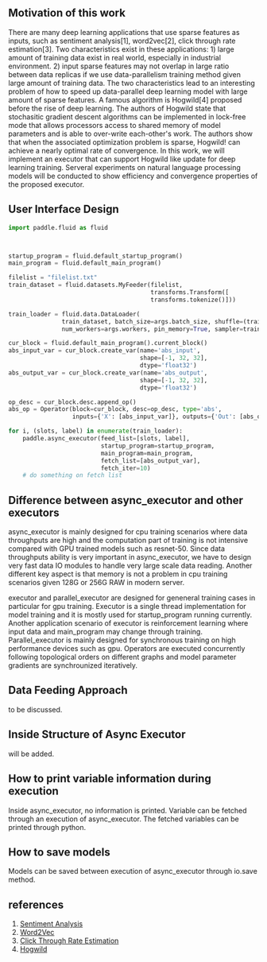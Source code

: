 ## Motivation of this work

There are many deep learning applications that use sparse features as inputs, such as sentiment analysis[1], word2vec[2], click through rate estimation[3]. Two characteristics exist in these applications: 1) large amount of training data exist in real world, especially in industrial environment. 2) input sparse features may not overlap in large ratio between data replicas if we use data-parallelism training method given large amount of training data. The two characteristics lead to an interesting problem of how to speed up data-parallel deep learning model with large amount of sparse features. A famous algorithm is Hogwild[4] proposed before the rise of deep learning. The authors of Hogwild state that stochasitic gradient descent algorithms can be implemented in lock-free mode that allows processors access to shared memory of model parameters and is able to over-write each-other's work. The authors show that when the associated optimization problem is sparse, Hogwild! can achieve a nearly optimal rate of convergence. In this work, we will implement an executor that can support Hogwild like update for deep learning training. Serveral experiments on natural language processing models will be conducted to show efficiency and convergence properties of the proposed executor.

## User Interface Design
``` python
import paddle.fluid as fluid



startup_program = fluid.default_startup_program()
main_program = fluid.default_main_program()

filelist = "filelist.txt"
train_dataset = fluid.datasets.MyFeeder(filelist, 
                                        transforms.Transform([
                                        transforms.tokenize()]))

train_loader = fluid.data.DataLoader(
               train_dataset, batch_size=args.batch_size, shuffle=(train_sampler is None),
               num_workers=args.workers, pin_memory=True, sampler=train_sampler)

cur_block = fluid.default_main_program().current_block()
abs_input_var = cur_block.create_var(name='abs_input',
                                     shape=[-1, 32, 32],
                                     dtype='float32')
abs_output_var = cur_block.create_var(name='abs_output',
                                     shape=[-1, 32, 32],
                                     dtype='float32')

op_desc = cur_block.desc.append_op()
abs_op = Operator(block=cur_block, desc=op_desc, type='abs',
                  inputs={'X': [abs_input_var]}, outputs={'Out': [abs_output_var]})

for i, (slots, label) in enumerate(train_loader):
    paddle.async_executor(feed_list=[slots, label],
                          startup_program=startup_program, 
                          main_program=main_program,
                          fetch_list=[abs_output_var], 
                          fetch_iter=10)
    # do something on fetch list    


```
## Difference between async_executor and other executors
async_executor is mainly designed for cpu training scenarios where data throughputs are high and the computation part of training is not intensive compared with GPU trained models such as resnet-50. Since data throughputs ability is very important in async_executor, we have to design very fast data IO modules to handle very large scale data reading. Another different key aspect is that memory is not a problem in cpu training scenarios given 128G or 256G RAW in modern server. 

executor and parallel_executor are designed for geneneral training cases in particular for gpu training. Executor is a single thread implementation for model training and it is mostly used for startup_program running currently. Another application scenario of executor is reinforcement learning where input data and main_program may change through training. Parallel_executor is mainly designed for synchronous training on high performance devices such as gpu. Operators are executed concurrently following topological orders on different graphs and model parameter gradients are synchrounized iteratively.

## Data Feeding Approach
to be discussed. 

## Inside Structure of Async Executor
will be added.

## How to print variable information during execution
Inside async_executor, no information is printed. Variable can be fetched through an execution of async_executor. The fetched variables can be printed through python. 

## How to save models
Models can be saved between execution of async_executor through io.save method. 



## references
1. [Sentiment Analysis](https://arxiv.org/pdf/1801.07883.pdf)
2. [Word2Vec](https://arxiv.org/abs/1301.3781)
3. [Click Through Rate Estimation](https://static.googleusercontent.com/media/research.google.com/zh-CN//pubs/archive/45530.pdf)
4. [Hogwild](https://people.eecs.berkeley.edu/~brecht/papers/hogwildTR.pdf)

